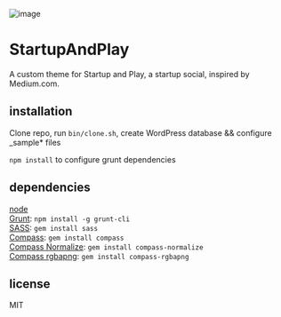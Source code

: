 ![image](http://startupandplay.com/wp-content/themes/startupandplay/img/startup-and-play-wide.png)

StartupAndPlay
==============

A custom theme for Startup and Play, a startup social, inspired by Medium.com.

## installation

Clone repo, run `bin/clone.sh`, create WordPress database && configure _sample* files

`npm install` to configure grunt dependencies

## dependencies
[node](http://nodejs.org)  
[Grunt](http://gruntjs.com): `npm install -g grunt-cli`  
[SASS](http://sass-lang.com/): `gem install sass`  
[Compass](http://compass-style.org/): `gem install compass`  
[Compass Normalize](https://github.com/ksmandersen/compass-normalize): `gem install compass-normalize`  
[Compass rgbapng](https://github.com/aaronrussell/compass-rgbapng): `gem install compass-rgbapng`  

## license

MIT